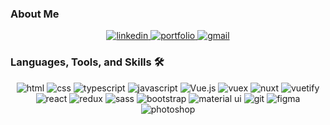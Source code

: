 ### About Me


<div align="center">
  <a href="https://www.linkedin.com/in/oleh-kucher-940887140/">
<img src="https://img.shields.io/badge/visit%20my%20Linkedin-0A66C2?style=for-the-badge&logo=linkedin&logoColor=white" alt="linkedin" />
</a>
  <a href="https://www.oleh-kucher.com/">
<img src="https://img.shields.io/badge/check%20out%20my%20Website-042549?style=for-the-badge&logo=chainlink&logoColor=white" alt="portfolio" />
</a>
  <a href="mailto:kucherol2108@gmail.com">
<img src="https://img.shields.io/badge/email%20me-EA4335?style=for-the-badge&logo=gmail&logoColor=white" alt="gmail" />
</a>
</div>

### Languages, Tools, and Skills 🛠
<div align="center">
<img src="https://img.shields.io/badge/HTML-E34F26?style=for-the-badge&logo=html5&logoColor=white" alt="html" />
<img src="https://img.shields.io/badge/css-1572B6?style=for-the-badge&logo=css3&logoColor=white" alt="css" />
<img src="https://img.shields.io/badge/TypeScript-3178C6?style=for-the-badge&logo=typescript&logoColor=white" alt="typescript" />
<img src="https://img.shields.io/badge/JavaScript-F7DF1E?style=for-the-badge&logo=javascript&logoColor=black" alt="javascript" />
<img src="https://img.shields.io/badge/Vue-00C7B7?style=for-the-badge&logo=vuedotjs&logoColor=green" alt="Vue.js" />
<img src="https://img.shields.io/badge/vuex-0052CC?style=for-the-badge&logoColor=white" alt="vuex" />
<img src="https://img.shields.io/badge/Nuxt-003545?style=for-the-badge&logo=nuxtdotjs&logoColor=white" alt="nuxt" />
<img src="https://img.shields.io/badge/Vuetify-0081CB?style=for-the-badge&logo=vuetify&logoColor=white" alt="vuetify" />
<img src="https://img.shields.io/badge/React-61DAFB?style=for-the-badge&logo=react&logoColor=black" alt="react" />
<img src="https://img.shields.io/badge/Redux-764ABC?style=for-the-badge&logo=redux&logoColor=white" alt="redux" />
<img src="https://img.shields.io/badge/SASS-E34F26?style=for-the-badge&logo=sass&logoColor=white" alt="sass" />
<img src="https://img.shields.io/badge/bootstrap-7952B3?style=for-the-badge&logo=bootstrap&logoColor=white" alt="bootstrap" />
<img src="https://img.shields.io/badge/material--ui-0081CB?style=for-the-badge&logo=material-ui&logoColor=white" alt="material ui" />
<img src="https://img.shields.io/badge/Git-F05032?style=for-the-badge&logo=git&logoColor=white" alt="git" />
<img src="https://img.shields.io/badge/figma-F24E1E?style=for-the-badge&logo=figma&logoColor=white" alt="figma" />
<img src="https://img.shields.io/badge/adobe%20photoshop-31A8FF?style=for-the-badge&logo=adobe%20photoshop&logoColor=white" alt="photoshop" />
</div>
